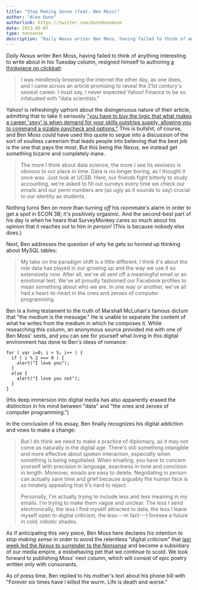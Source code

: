 ```yaml
---
title: "Stop Making Sense (feat. Ben Moss)"
author: "Alex Dunn"
authorlink: https://twitter.com/dunndunndunn
date: 2013-05-07
type: nonsense
description: "Daily Nexus writer Ben Moss, having failed to think of anything interesting to write about in his Tuesday column, resigned himself to authoring a thinkpiece on clickbait."
---
```


*Daily Nexus* writer Ben Moss, having failed to think of anything
interesting to write about in his Tuesday column, resigned himself to
authoring
[a thinkpiece on clickbait](http://dailynexus.com/2013-05-07/51217/ "<3-to-<3 in Ones and Zeroes"):

> I was mindlessly browsing the internet the other day, as one does,
> and I came across an article promising to reveal the 21st century's
> sexiest career. I must say, I never expected Yahoo! Finance to be so
> infatuated with "data scientists."

Yahoo! is refreshingly upfront about the disingenuous nature of their
article, admitting that to take it seriously
["you have to buy the logic that what makes a career 'sexy' is when demand for your skills outstrips supply, allowing you to command a sizable paycheck and options."](http://finance.yahoo.com/blogs/daily-ticker/sexiest-job-21st-century-122238562.html
"Yahoo! Finance: The Sexiest Job of the 21st Century") This is
bullshit, of course, and Ben Moss could have used this quote to segue
into a discussion of the sort of soulless careerism that leads people
into believing that the best job is the one that pays the most.  But
this being the *Nexus*, we instead get something bizarre and
completely inane.

> The more I think about data science, the more I see its sexiness is
> obvious to our place in time. Data is no longer boring, as I thought
> it once was. Just look at UCSB. Here, our friends fight bitterly to
> study accounting, we're asked to fill out surveys every time we
> check our emails and our perm numbers are (as ugly as it sounds to
> say) crucial to our identity as students.

Nothing turns Ben on more than turning *off* his roommate's alarm in
order to get a spot in ECON 3B; it's positively orgasmic.  And the
second-best part of his day is when he hears that SurveyMonkey cares
so much about his opinion that it reaches out to him *in person!*
(This is because nobody else does.)

Next, Ben addresses the question of *why* he gets so horned up
thinking about MySQL tables:

> My take on the paradigm shift is a little different. I think it's
> about the role data has played in our growing up and the way we use
> it so extensively now. After all, we've all sent off a meaningful
> email or an emotional text. We've all proudly fashioned our Facebook
> profiles to mean something about who we are. In one way or another,
> we've all had a heart-to-heart in the ones and zeroes of computer
> programming.

Ben is a living testament to the truth of Marshall McLuhan's famous
dictum that "the medium is the message."  He is unable to separate the
content of what he writes from the medium in which he composes it.
While researching this column, an anonymous source provided me with
one of Ben Moss' sexts, and you can see for yourself what living in
this digital environment has done to Ben's ideas of romance:

``` {.js}
for ( var i=0; i < 5; i++ ) {
  if ( i % 2 === 0 ) {
    alert("I love you");
  }
  else {
    alert("I love you not");
  }
}
```

(His deep immersion into digital media has also apparently erased the
distinction in his mind between "data" and "the ones and zeroes of
computer programming.")

In the conclusion of his essay, Ben finally recognizes his digital
addiction and vows to make a change:

> But I do think we need to make a practice of diplomacy, as it may
> not come as naturally in the digital age.  There's still something
> intangible and more effective about spoken interaction, especially
> when something is being negotiated.  When emailing, you have to
> concern yourself with precision in language, exactness in tone and
> concision in length. Moreover, emails are easy to delete.
> Negotiating in person can actually save time and grief because
> arguably the human face is so innately appealing that it's hard to
> reject.
>
> Personally, I'm actually trying to include less and less meaning in
> my emails.  I'm trying to make them vague and unclear.  The less I
> send electronically, the less I find myself attracted to data, the
> less I leave myself open to digital criticism, the less---in
> fact---I foresee a future in cold, robotic shades.

As if anticipating this very piece, Ben Moss here declares his
intention to *stop making sense* in order to avoid the relentless
"digital criticism" that
[last week led the *Nexus* to surrender to the *Nonsense*](drama.html
"An Unlikely Friendship") and become a subsidiary of our media empire,
a misbehaving pet that we continue to scold.  We look forward to
publishing Moss' next column, which will consist of epic poetry
written only with consonants.

As of press time, Ben replied to his mother's text about his phone
bill with "Forever six times have I killed the wurm.  Life is death
and worse."
